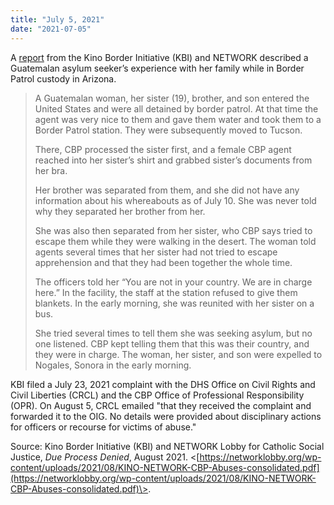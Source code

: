 ```yaml
---
title: "July 5, 2021"
date: "2021-07-05"
---
```


A [report](https://networklobby.org/wp-content/uploads/2021/08/KINO-NETWORK-CBP-Abuses-consolidated.pdf) from the Kino Border Initiative (KBI) and NETWORK described a Guatemalan asylum seeker’s experience with her family while in Border Patrol custody in Arizona.

> A Guatemalan woman, her sister (19), brother, and son entered the United States and were all detained by border patrol. At that time the agent was very nice to them and gave them water and took them to a Border Patrol station. They were subsequently moved to Tucson.
> 
> There, CBP processed the sister first, and a female CBP agent reached into her sister’s shirt and grabbed sister’s documents from her bra.
> 
> Her brother was separated from them, and she did not have any information about his whereabouts as of July 10. She was never told why they separated her brother from her.
> 
> She was also then separated from her sister, who CBP says tried to escape them while they were walking in the desert. The woman told agents several times that her sister had not tried to escape apprehension and that they had been together the whole time.
> 
> The officers told her “You are not in your country. We are in charge here.” In the facility, the staff at the station refused to give them blankets. In the early morning, she was reunited with her sister on a bus.
> 
> She tried several times to tell them she was seeking asylum, but no one listened. CBP kept telling them that this was their country, and they were in charge. The woman, her sister, and son were expelled to Nogales, Sonora in the early morning.

KBI filed a July 23, 2021 complaint with the DHS Office on Civil Rights and Civil Liberties (CRCL) and the CBP Office of Professional Responsibility (OPR). On August 5, CRCL emailed "that they received the complaint and forwarded it to the OIG. No details were provided about disciplinary actions for officers or recourse for victims of abuse."

Source: Kino Border Initiative (KBI) and NETWORK Lobby for Catholic Social Justice, _Due Process Denied_, August 2021. <[https://networklobby.org/wp-content/uploads/2021/08/KINO-NETWORK-CBP-Abuses-consolidated.pdf](https://networklobby.org/wp-content/uploads/2021/08/KINO-NETWORK-CBP-Abuses-consolidated.pdf)\>.
